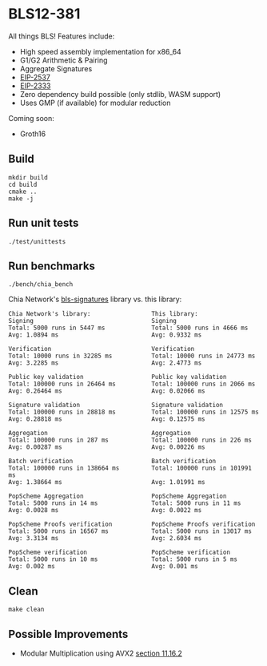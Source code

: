 # BLS12-381
All things BLS! Features include:

- High speed assembly implementation for x86_64
- G1/G2 Arithmetic & Pairing
- Aggregate Signatures
- [EIP-2537](https://eips.ethereum.org/EIPS/eip-2537)
- [EIP-2333](https://eips.ethereum.org/EIPS/eip-2333)
- Zero dependency build possible (only stdlib, WASM support)
- Uses GMP (if available) for modular reduction

Coming soon:
- Groth16

## Build
```
mkdir build
cd build
cmake ..
make -j
```

## Run unit tests
```
./test/unittests
```

## Run benchmarks
```
./bench/chia_bench
```

Chia Network's [bls-signatures](https://github.com/Chia-Network/bls-signatures) library vs. this library:
```
Chia Network's library:                 This library:
Signing                                 Signing
Total: 5000 runs in 5447 ms             Total: 5000 runs in 4666 ms
Avg: 1.0894 ms                          Avg: 0.9332 ms

Verification                            Verification
Total: 10000 runs in 32285 ms           Total: 10000 runs in 24773 ms
Avg: 3.2285 ms                          Avg: 2.4773 ms

Public key validation                   Public key validation
Total: 100000 runs in 26464 ms          Total: 100000 runs in 2066 ms
Avg: 0.26464 ms                         Avg: 0.02066 ms

Signature validation                    Signature validation
Total: 100000 runs in 28818 ms          Total: 100000 runs in 12575 ms
Avg: 0.28818 ms                         Avg: 0.12575 ms

Aggregation                             Aggregation
Total: 100000 runs in 287 ms            Total: 100000 runs in 226 ms
Avg: 0.00287 ms                         Avg: 0.00226 ms

Batch verification                      Batch verification
Total: 100000 runs in 138664 ms         Total: 100000 runs in 101991 ms
Avg: 1.38664 ms                         Avg: 1.01991 ms

PopScheme Aggregation                   PopScheme Aggregation
Total: 5000 runs in 14 ms               Total: 5000 runs in 11 ms
Avg: 0.0028 ms                          Avg: 0.0022 ms

PopScheme Proofs verification           PopScheme Proofs verification
Total: 5000 runs in 16567 ms            Total: 5000 runs in 13017 ms
Avg: 3.3134 ms                          Avg: 2.6034 ms

PopScheme verification                  PopScheme verification
Total: 5000 runs in 10 ms               Total: 5000 runs in 5 ms
Avg: 0.002 ms                           Avg: 0.001 ms
```

## Clean
```
make clean
```

## Possible Improvements
- Modular Multiplication using AVX2 [section 11.16.2](https://www.cs.princeton.edu/courses/archive/spr18/cos217/reading/x86-64-opt.pdf)